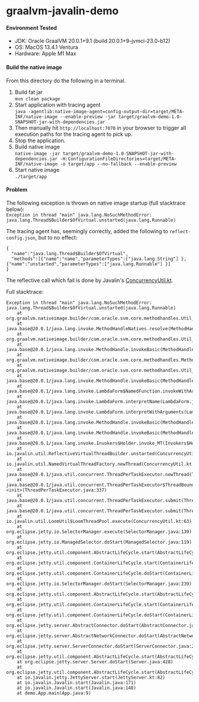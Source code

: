 # graalvm-javalin-demo

#### Environment Tested

- JDK: Oracle GraalVM 20.0.1+9.1 (build 20.0.1+9-jvmci-23.0-b12)
- OS: MacOS 13.4.1 Ventura
- Hardware: Apple M1 Max

#### Build the native image

From this directory do the following in a terminal.
1. Build fat jar <br>
  ```mvn clean package```
2. Start application with tracing agent <br>
  ```java -agentlib:native-image-agent=config-output-dir=target/META-INF/native-image --enable-preview -jar target/graalvm-demo-1.0-SNAPSHOT-jar-with-dependencies.jar```
3. Then manually hit ```http://localhost:7070``` in your browser to trigger all execution paths for the tracing agent to pick up.
4. Stop the application.
5. Build native image <br>
  ```native-image -jar target/graalvm-demo-1.0-SNAPSHOT-jar-with-dependencies.jar -H:ConfigurationFileDirectories=target/META-INF/native-image -o target/app --no-fallback --enable-preview```
6. Start native image <br>
  ```./target/app```

#### Problem
The following exception is thrown on native image startup (full stacktrace below): <br>
```Exception in thread "main" java.lang.NoSuchMethodError: java.lang.Thread$Builder$OfVirtual.unstarted(java.lang.Runnable)```

The tracing agent has, seemingly correctly, added the following to ```reflect-config.json```, but to no effect:
```
{
  "name":"java.lang.Thread$Builder$OfVirtual",
  "methods":[{"name":"name","parameterTypes":["java.lang.String"] }, {"name":"unstarted","parameterTypes":["java.lang.Runnable"] }]
}
```

The reflective call which fail is done by Javalin's [ConcurrencyUtil.kt](https://github.com/javalin/javalin/blob/master/javalin/src/main/java/io/javalin/util/ConcurrencyUtil.kt#L100).

Full stacktrace:
```
Exception in thread "main" java.lang.NoSuchMethodError: java.lang.Thread$Builder$OfVirtual.unstarted(java.lang.Runnable)
	at org.graalvm.nativeimage.builder/com.oracle.svm.core.methodhandles.Util_java_lang_invoke_MethodHandleNatives.resolve(Target_java_lang_invoke_MethodHandleNatives.java:345)
	at java.base@20.0.1/java.lang.invoke.MethodHandleNatives.resolve(MethodHandleNatives.java:199)
	at org.graalvm.nativeimage.builder/com.oracle.svm.core.methodhandles.Util_java_lang_invoke_MethodHandle.invokeInternal(Target_java_lang_invoke_MethodHandle.java:137)
	at java.base@20.0.1/java.lang.invoke.MethodHandle.invokeBasic(MethodHandle.java:76)
	at org.graalvm.nativeimage.builder/com.oracle.svm.core.methodhandles.MethodHandleIntrinsicImpl.execute(MethodHandleIntrinsicImpl.java:181)
	at org.graalvm.nativeimage.builder/com.oracle.svm.core.methodhandles.Util_java_lang_invoke_MethodHandle.invokeInternal(Target_java_lang_invoke_MethodHandle.java:142)
	at java.base@20.0.1/java.lang.invoke.MethodHandle.invokeBasic(MethodHandle.java:76)
	at java.base@20.0.1/java.lang.invoke.LambdaForm$NamedFunction.invokeWithArguments(LambdaForm.java:96)
	at java.base@20.0.1/java.lang.invoke.LambdaForm.interpretName(LambdaForm.java:949)
	at java.base@20.0.1/java.lang.invoke.LambdaForm.interpretWithArguments(LambdaForm.java:926)
	at java.base@20.0.1/java.lang.invoke.MethodHandle.invokeBasic(MethodHandle.java:82)
	at java.base@20.0.1/java.lang.invoke.MethodHandle.invokeBasic(MethodHandle.java:0)
	at java.base@20.0.1/java.lang.invoke.Invokers$Holder.invoke_MT(Invokers$Holder)
	at io.javalin.util.ReflectiveVirtualThreadBuilder.unstarted(ConcurrencyUtil.kt:117)
	at io.javalin.util.NamedVirtualThreadFactory.newThread(ConcurrencyUtil.kt:91)
	at java.base@20.0.1/java.util.concurrent.ThreadPerTaskExecutor.newThread(ThreadPerTaskExecutor.java:219)
	at java.base@20.0.1/java.util.concurrent.ThreadPerTaskExecutor$ThreadBoundFuture.<init>(ThreadPerTaskExecutor.java:337)
	at java.base@20.0.1/java.util.concurrent.ThreadPerTaskExecutor.submit(ThreadPerTaskExecutor.java:285)
	at java.base@20.0.1/java.util.concurrent.ThreadPerTaskExecutor.submit(ThreadPerTaskExecutor.java:293)
	at io.javalin.util.LoomUtil$LoomThreadPool.execute(ConcurrencyUtil.kt:63)
	at org.eclipse.jetty.io.SelectorManager.execute(SelectorManager.java:139)
	at org.eclipse.jetty.io.ManagedSelector.doStart(ManagedSelector.java:119)
	at org.eclipse.jetty.util.component.AbstractLifeCycle.start(AbstractLifeCycle.java:93)
	at org.eclipse.jetty.util.component.ContainerLifeCycle.start(ContainerLifeCycle.java:171)
	at org.eclipse.jetty.util.component.ContainerLifeCycle.doStart(ContainerLifeCycle.java:121)
	at org.eclipse.jetty.io.SelectorManager.doStart(SelectorManager.java:239)
	at org.eclipse.jetty.util.component.AbstractLifeCycle.start(AbstractLifeCycle.java:93)
	at org.eclipse.jetty.util.component.ContainerLifeCycle.start(ContainerLifeCycle.java:171)
	at org.eclipse.jetty.util.component.ContainerLifeCycle.doStart(ContainerLifeCycle.java:114)
	at org.eclipse.jetty.server.AbstractConnector.doStart(AbstractConnector.java:367)
	at org.eclipse.jetty.server.AbstractNetworkConnector.doStart(AbstractNetworkConnector.java:75)
	at org.eclipse.jetty.server.ServerConnector.doStart(ServerConnector.java:228)
	at org.eclipse.jetty.util.component.AbstractLifeCycle.start(AbstractLifeCycle.java:93)
	at org.eclipse.jetty.server.Server.doStart(Server.java:428)
	at org.eclipse.jetty.util.component.AbstractLifeCycle.start(AbstractLifeCycle.java:93)
	at io.javalin.jetty.JettyServer.start(JettyServer.kt:82)
	at io.javalin.Javalin.start(Javalin.java:171)
	at io.javalin.Javalin.start(Javalin.java:148)
	at demo.App.main(App.java:9)
```
